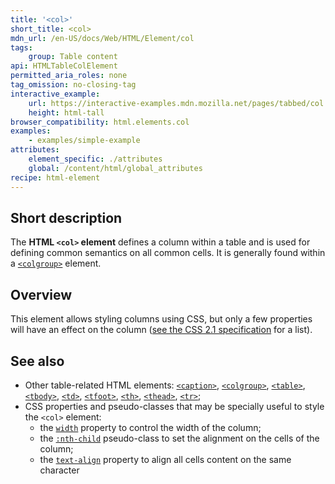 ```yaml
---
title: '<col>'
short_title: <col>
mdn_url: /en-US/docs/Web/HTML/Element/col
tags:
    group: Table content
api: HTMLTableColElement
permitted_aria_roles: none
tag_omission: no-closing-tag
interactive_example:
    url: https://interactive-examples.mdn.mozilla.net/pages/tabbed/col.html
    height: html-tall
browser_compatibility: html.elements.col
examples:
    - examples/simple-example
attributes:
    element_specific: ./attributes
    global: /content/html/global_attributes
recipe: html-element
---
```


## Short description

The **HTML `<col>` element** defines a column within a table and is used
for defining common semantics on all common cells. It is generally found
within a [`<colgroup>`](/en-US/docs/Web/HTML/Element/colgroup) element.

## Overview

This element allows styling columns using CSS, but only a few properties
will have an effect on the column ([see the CSS 2.1
specification](https://www.w3.org/TR/CSS21/tables.html#columns) for a
list).

## See also

- Other table-related HTML elements:
  [`<caption>`](/en-US/docs/Web/HTML/Element/caption),
  [`<colgroup>`](/en-US/docs/Web/HTML/Element/colgroup),
  [`<table>`](/en-US/docs/Web/HTML/Element/table),
  [`<tbody>`](/en-US/docs/Web/HTML/Element/tbody),
  [`<td>`](/en-US/docs/Web/HTML/Element/td),
  [`<tfoot>`](/en-US/docs/Web/HTML/Element/tfoot),
  [`<th>`](/en-US/docs/Web/HTML/Element/th),
  [`<thead>`](/en-US/docs/Web/HTML/Element/thead),
  [`<tr>`](/en-US/docs/Web/HTML/Element/tr);
- CSS properties and pseudo-classes that may be specially useful to
  style the `<col>` element:
  - the
    [`width`](/en-US/docs/Web/CSS/width)
    property to control the width of the column;
  - the
    [`:nth-child`](/en-US/docs/Web/CSS/:nth-child)
    pseudo-class to set the alignment on the cells of the column;
  - the
    [`text-align`](/en-US/docs/Web/CSS/text-align)
    property to align all cells content on the same character
